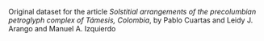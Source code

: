 Original dataset for the article *Solstitial arrangements of the precolumbian petroglyph complex of Támesis, Colombia*, by Pablo Cuartas and Leidy J. Arango and Manuel A. Izquierdo

